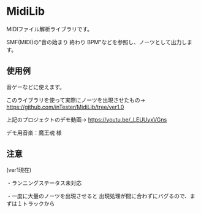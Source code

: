 # MidiLib
MIDIファイル解析ライブラリです。 

SMF(MIDI)の"音の始まり 終わり BPM"などを参照し、ノーツとして出力します。


## 使用例
音ゲーなどに使えます。

このライブラリを使って実際にノーツを出現させたもの→ https://github.com/inTester/MidiLib/tree/ver1.0

上記のプロジェクトのデモ動画→ https://youtu.be/_LEUUyxVGns

デモ用音楽：魔王魂 様


## 注意 
(ver1現在)

・ランニングステータス未対応

・一度に大量のノーツを出現させると 出現処理が間に合わずにバグるので、まずは１トラックから


